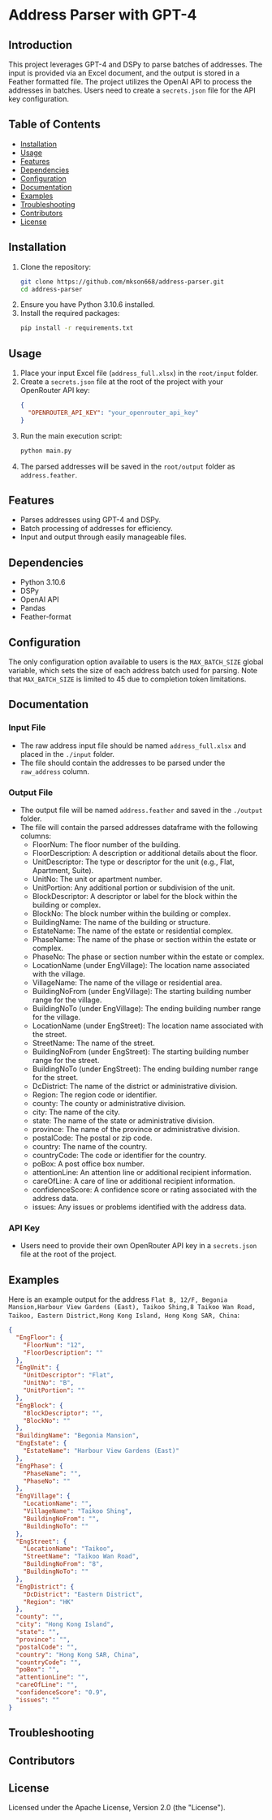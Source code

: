 # Address Parser with GPT-4

## Introduction
This project leverages GPT-4 and DSPy to parse batches of addresses. The input is provided via an Excel document, and the output is stored in a Feather formatted file. The project utilizes the OpenAI API to process the addresses in batches. Users need to create a `secrets.json` file for the API key configuration.

## Table of Contents
- [Installation](#installation)
- [Usage](#usage)
- [Features](#features)
- [Dependencies](#dependencies)
- [Configuration](#configuration)
- [Documentation](#documentation)
- [Examples](#examples)
- [Troubleshooting](#troubleshooting)
- [Contributors](#contributors)
- [License](#license)

## Installation
1. Clone the repository:
    ```sh
    git clone https://github.com/mkson668/address-parser.git
    cd address-parser
    ```
2. Ensure you have Python 3.10.6 installed.
3. Install the required packages:
    ```sh
    pip install -r requirements.txt
    ```

## Usage
1. Place your input Excel file (`address_full.xlsx`) in the `root/input` folder.
2. Create a `secrets.json` file at the root of the project with your OpenRouter API key:
    ```json
    {
      "OPENROUTER_API_KEY": "your_openrouter_api_key"
    }
    ```
3. Run the main execution script:
    ```sh
    python main.py
    ```
4. The parsed addresses will be saved in the `root/output` folder as `address.feather`.

## Features
- Parses addresses using GPT-4 and DSPy.
- Batch processing of addresses for efficiency.
- Input and output through easily manageable files.

## Dependencies
- Python 3.10.6
- DSPy
- OpenAI API
- Pandas
- Feather-format

## Configuration
The only configuration option available to users is the `MAX_BATCH_SIZE` global variable, which sets the size of each address batch used for parsing. Note that `MAX_BATCH_SIZE` is limited to 45 due to completion token limitations.

## Documentation
### Input File
- The raw address input file should be named `address_full.xlsx` and placed in the `./input` folder.
- The file should contain the addresses to be parsed under the `raw_address` column.

### Output File
- The output file will be named `address.feather` and saved in the `./output` folder.
- The file will contain the parsed addresses dataframe with the following columns:
    - FloorNum: The floor number of the building.
    - FloorDescription: A description or additional details about the floor.
    - UnitDescriptor: The type or descriptor for the unit (e.g., Flat, Apartment, Suite).
    - UnitNo: The unit or apartment number.
    - UnitPortion: Any additional portion or subdivision of the unit.
    - BlockDescriptor: A descriptor or label for the block within the building or complex.
    - BlockNo: The block number within the building or complex.
    - BuildingName: The name of the building or structure.
    - EstateName: The name of the estate or residential complex.
    - PhaseName: The name of the phase or section within the estate or complex.
    - PhaseNo: The phase or section number within the estate or complex.
    - LocationName (under EngVillage): The location name associated with the village.
    - VillageName: The name of the village or residential area.
    - BuildingNoFrom (under EngVillage): The starting building number range for the village.
    - BuildingNoTo (under EngVillage): The ending building number range for the village.
    - LocationName (under EngStreet): The location name associated with the street.
    - StreetName: The name of the street.
    - BuildingNoFrom (under EngStreet): The starting building number range for the street.
    - BuildingNoTo (under EngStreet): The ending building number range for the street.
    - DcDistrict: The name of the district or administrative division.
    - Region: The region code or identifier.
    - county: The county or administrative division.
    - city: The name of the city.
    - state: The name of the state or administrative division.
    - province: The name of the province or administrative division.
    - postalCode: The postal or zip code.
    - country: The name of the country.
    - countryCode: The code or identifier for the country.
    - poBox: A post office box number.
    - attentionLine: An attention line or additional recipient information.
    - careOfLine: A care of line or additional recipient information.
    - confidenceScore: A confidence score or rating associated with the address data.
    - issues: Any issues or problems identified with the address data.

### API Key
- Users need to provide their own OpenRouter API key in a `secrets.json` file at the root of the project.

## Examples
Here is an example output for the address `Flat B, 12/F, Begonia Mansion,Harbour View Gardens (East), Taikoo Shing,8 Taikoo Wan Road, Taikoo, Eastern District,Hong Kong Island, Hong Kong SAR, China`:

```json
{
  "EngFloor": {
    "FloorNum": "12",
    "FloorDescription": ""
  },
  "EngUnit": {
    "UnitDescriptor": "Flat",
    "UnitNo": "B",
    "UnitPortion": ""
  },
  "EngBlock": {
    "BlockDescriptor": "",
    "BlockNo": ""
  },
  "BuildingName": "Begonia Mansion",
  "EngEstate": {
    "EstateName": "Harbour View Gardens (East)"
  },
  "EngPhase": {
    "PhaseName": "",
    "PhaseNo": ""
  },
  "EngVillage": {
    "LocationName": "",
    "VillageName": "Taikoo Shing",
    "BuildingNoFrom": "",
    "BuildingNoTo": ""
  },
  "EngStreet": {
    "LocationName": "Taikoo",
    "StreetName": "Taikoo Wan Road",
    "BuildingNoFrom": "8",
    "BuildingNoTo": ""
  },
  "EngDistrict": {
    "DcDistrict": "Eastern District",
    "Region": "HK"
  },
  "county": "",
  "city": "Hong Kong Island",
  "state": "",
  "province": "",
  "postalCode": "",
  "country": "Hong Kong SAR, China",
  "countryCode": "",
  "poBox": "",
  "attentionLine": "",
  "careOfLine": "",
  "confidenceScore": "0.9",
  "issues": ""
}
```

## Troubleshooting

## Contributors

## License
Licensed under the Apache License, Version 2.0 (the "License").